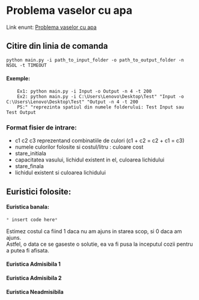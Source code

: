 # Problema vaselor cu apa

Link enunt: [Problema vaselor cu apa](http://irinaciocan.ro/inteligenta_artificiala/exemple-teme-a-star.php)

## Citire din linia de comanda
```
python main.py -i path_to_input_folder -o path_to_output_folder -n NSOL -t TIMEOUT
```
#### Exemple:
```
    Ex1: python main.py -i Input -o Output -n 4 -t 200
    Ex2: python main.py -i C:\Users\Lenovo\Desktop\Test" "Input -o C:\Users\Lenovo\Desktop\Test" "Output -n 4 -t 200
    PS:" "reprezinta spatiul din numele folderului: Test Input sau Test Output
```
### Format fisier de intrare:

- c1 c2 c3 reprezentand combinatiile de culori (c1 + c2 = c2 + c1 = c3)
- numele culorilor folosite si costul/litru : culoare cost
- stare_initiala
- capacitatea vasului, lichidul existent in el, culoarea lichidului
- stare_finala
- lichidul existent si culoarea lichidului

## Euristici folosite:

#### Euristica banala:
```python
* insert code here*
```
  Estimez costul ca fiind 1 daca nu am ajuns in starea scop, si 0 daca am ajuns.  
  Astfel, o data ce se gaseste o solutie, ea va fi pusa la inceputul cozii pentru a putea fi afisata.

#### Euristica Admisibila 1

#### Euristica Admisibila 2

#### Euristica Neadmisibila


